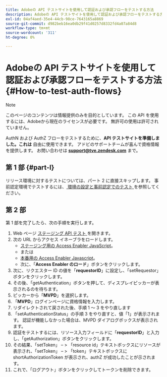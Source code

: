 ```yaml
---
title: Adobeの API テストサイトを使用して認証および承認フローをテストする方法
description: Adobeの API テストサイトを使用して認証および承認フローをテストする方法
exl-id: 04af4aed-35e4-44cb-98ce-7643165a8869
source-git-commit: d982beb16ea0db29f41d0257d8332fd4a07a84d8
workflow-type: tm+mt
source-wordcount: '311'
ht-degree: 0%

---
```


# Adobeの API テストサイトを使用して認証および承認フローをテストする方法 {#How-to-test-auth-flows}

>[!NOTE]
>
>このページのコンテンツは情報提供のみを目的としています。 この API を使用するには、Adobeから現在のライセンスが必要です。 無許可の使用は許可されていません。

AuthN および AuthZ フローをテストするために、**API テストサイトを準備しました。これは** 自由に使用できます。 アドビのサポートチームが喜んで資格情報を提供します。 お問い合わせは **support@tve.zendesk.com** まで。


## 第 1 部 {#part-I}

リリース環境に対するテストについては、パート 2 に直接スキップします。  事前認定環境でテストするには、[ 環境の設定と事前認定でのテスト ](/help/authentication/notes-technical/setting-up-your-environment-and-testing-in-prequal.md) を参照してください。

## 第 2 部

第 1 部を完了したら、次の手順を実行します。


1. Web ページ [ ステージング API テスト ](https://sp.auth-staging.adobe.com/apitest/api.html) を開きます。
1. 次の URL からアクセス イネーブラをロードします。
   * [ ステージング用の Access Enabler JavaScript](https://entitlement.auth-staging.adobe.com/entitlement/js/AccessEnabler.js)。
   * または
   * [ 本番用の Access Enabler Javascript](https://entitlement.auth.adobe.com/entitlement/js/AccessEnabler.js)。
   * 次に、「**Access Enabler のロード**」ボタンをクリックします。
1. 次に、リクエスター ID の値を「**requestorID**」に設定し、「setRequestor」ボタンをクリックします。
1. その後、「getAuthentication」ボタンを押して、ディスプレイピッカーが表示されるのを待ちます。
1. ピッカーから「**MVPD**」を選択します。
1. 「**MVPD**」ログインページに資格情報を入力します。
1. リダイレクトされて戻された後、手順 1 ～ 3 をやり直します
1. 「setAuthenticationStatus」の手順 3 をやり直すと、値「1」が表示されます。 認証が機能しなかった場合は、MVPD ダイアログボックスが表示されます。
1. 認証をテストするには、リソース入力フィールドに「**requestorID**」と入力し、「getAuthorization」ボタンをクリックします。
1. その結果、「setToken」 – \> 「resource id」テキストボックスにリソースが表示され、「setToken」 – \> 「token」テキストボックスに shortAuthorizationToken が表示され、authZ が成功したことが示されます。
1. これで、「ログアウト」ボタンをクリックしてトークンを削除できます。
